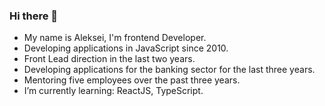 ### Hi there 👋

- My name is Aleksei, I'm frontend Developer.
- Developing applications in JavaScript since 2010.
- Front Lead direction in the last two years.
- Developing applications for the banking sector for the last three years.
- Mentoring five employees over the past three years.
- I’m currently learning: ReactJS, TypeScript.
